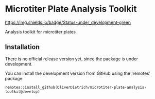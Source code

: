 # Microtiter Plate Analysis Toolkit
https://img.shields.io/badge/Status-under_development-green

Analysis toolkit for microtiter plates

## Installation
There is no official release version yet, since the package is under development.

You can install the development version from GitHub using the 'remotes' package
```
remotes::install_github(OliverDietrich/microtiter-plate-analysis-toolkit@develop)
```
